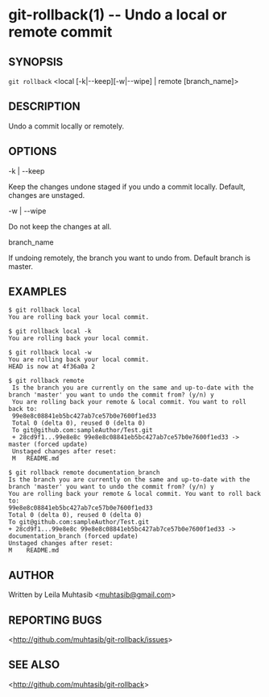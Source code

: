 git-rollback(1) -- Undo a local or remote commit
================================

## SYNOPSIS

`git rollback` &lt;local [-k|--keep][-w|--wipe] | remote [branch_name]&gt;

## DESCRIPTION

Undo a commit locally or remotely.

## OPTIONS

-k | --keep

Keep the changes undone staged if you undo a commit locally. Default, changes are unstaged.

-w | --wipe

Do not keep the changes at all.

branch_name

If undoing remotely, the branch you want to undo from. Default branch is master.

## EXAMPLES

    $ git rollback local 
    You are rolling back your local commit.
    
    $ git rollback local -k
    You are rolling back your local commit.
    
    $ git rollback local -w
    You are rolling back your local commit.
    HEAD is now at 4f36a0a 2

    $ git rollback remote
     Is the branch you are currently on the same and up-to-date with the branch 'master' you want to undo the commit from? (y/n) y
     You are rolling back your remote & local commit. You want to roll back to:
     99e8e8c08841eb5bc427ab7ce57b0e7600f1ed33
     Total 0 (delta 0), reused 0 (delta 0)
     To git@github.com:sampleAuthor/Test.git
     + 28cd9f1...99e8e8c 99e8e8c08841eb5bc427ab7ce57b0e7600f1ed33 -> master (forced update)
     Unstaged changes after reset:
     M	 README.md

    $ git rollback remote documentation_branch
    Is the branch you are currently on the same and up-to-date with the branch 'master' you want to undo the commit from? (y/n) y
    You are rolling back your remote & local commit. You want to roll back to:
    99e8e8c08841eb5bc427ab7ce57b0e7600f1ed33
    Total 0 (delta 0), reused 0 (delta 0)
    To git@github.com:sampleAuthor/Test.git
    + 28cd9f1...99e8e8c 99e8e8c08841eb5bc427ab7ce57b0e7600f1ed33 -> documentation_branch (forced update)
    Unstaged changes after reset:
    M	 README.md

## AUTHOR

Written by Leila Muhtasib &lt;<muhtasib@gmail.com>&gt;

## REPORTING BUGS

&lt;<http://github.com/muhtasib/git-rollback/issues>&gt;

## SEE ALSO

&lt;<http://github.com/muhtasib/git-rollback>&gt;
